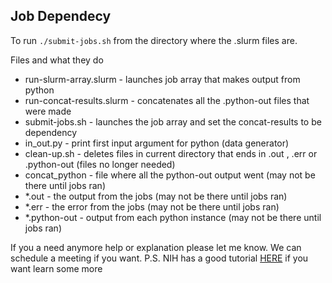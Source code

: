 ## Job Dependecy 

To run `./submit-jobs.sh` from the directory where the .slurm files are.

Files and what they do
 -  run-slurm-array.slurm - launches job array that makes output from python
 -  run-concat-results.slurm - concatenates all the .python-out files that were made
 -  submit-jobs.sh - launches the job array and set the concat-results to be dependency
 -  in_out.py - print first input argument for python (data generator)
 -  clean-up.sh - deletes files in current directory that ends in .out , .err or .python-out (files no longer needed)
 -  concat_python - file where all the python-out output went (may not be there until jobs ran)
 -  *.out - the output from the jobs (may not be there until jobs ran)
 -  *.err - the error from the jobs (may not be there until jobs ran)
 -  *.python-out - output from each python instance (may not be there until jobs ran)

If you a need anymore help or explanation please let me know. We can schedule a meeting if you want.
P.S. NIH has a good tutorial [HERE](https://hpc.nih.gov/docs/job_dependencies.html) if you want learn some more

